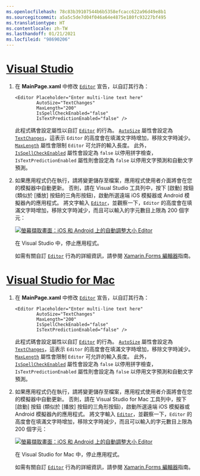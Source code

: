 ```yaml
---
ms.openlocfilehash: 78c83b39107544b6b5358efcacc622a96d49e8b1
ms.sourcegitcommit: a5a5c5de7d04f046a64e4875e180fc93227bf495
ms.translationtype: HT
ms.contentlocale: zh-TW
ms.lasthandoff: 01/21/2021
ms.locfileid: "98690206"
---
```

# <a name="visual-studio"></a>[Visual Studio](#tab/vswin)

1. 在 **MainPage.xaml** 中修改 [`Editor`](xref:Xamarin.Forms.Editor) 宣告，以自訂其行為：

    ```xaml
    <Editor Placeholder="Enter multi-line text here"
            AutoSize="TextChanges"
            MaxLength="200"
            IsSpellCheckEnabled="false"
            IsTextPredictionEnabled="false" />
    ```

    此程式碼會設定屬性以自訂 [`Editor`](xref:Xamarin.Forms.Editor) 的行為。 [`AutoSize`](xref:Xamarin.Forms.Editor.AutoSize) 屬性會設定為 [`TextChanges`](xref:Xamarin.Forms.EditorAutoSizeOption.TextChanges)，這表示 `Editor` 的高度會在填滿文字時增加，移除文字時減少。 [`MaxLength`](xref:Xamarin.Forms.InputView.MaxLength) 屬性會限制 `Editor` 可允許的輸入長度。 此外，[`IsSpellCheckEnabled`](xref:Xamarin.Forms.InputView.IsSpellCheckEnabled) 屬性會設定為 `false` 以停用拼字檢查，`IsTextPredictionEnabled` 屬性則會設定為 `false` 以停用文字預測和自動文字預測。

1. 如果應用程式仍在執行，請將變更儲存至檔案，應用程式使用者介面將會在您的模擬器中自動更新。 否則，請在 Visual Studio 工具列中，按下 [啟動] 按鈕 (類似於 [播放] 按鈕的三角形按鈕)，啟動所選遠端 iOS 模擬器或 Android 模擬器內的應用程式。 將文字輸入 [`Editor`](xref:Xamarin.Forms.Entry)，並觀察一下，`Editor` 的高度會在填滿文字時增加，移除文字時減少，而且可以輸入的字元數目上限為 200 個字元：

    [![螢幕擷取畫面：iOS 和 Android 上的自動調整大小 Editor](../images/customize-behavior.png "自動調整大小 Editor")](../images/customize-behavior-large.png#lightbox "自動調整大小 Editor")

    在 Visual Studio 中，停止應用程式。

    如需有關自訂 [`Editor`](xref:Xamarin.Forms.Editor) 行為的詳細資訊，請參閱 [Xamarin.Forms 編輯器](~/xamarin-forms/user-interface/text/editor.md)指南。

# <a name="visual-studio-for-mac"></a>[Visual Studio for Mac](#tab/vsmac)

1. 在 **MainPage.xaml** 中修改 [`Editor`](xref:Xamarin.Forms.Editor) 宣告，以自訂其行為：

    ```xaml
    <Editor Placeholder="Enter multi-line text here"
            AutoSize="TextChanges"
            MaxLength="200"
            IsSpellCheckEnabled="false"
            IsTextPredictionEnabled="false" />
    ```

    此程式碼會設定屬性以自訂 [`Editor`](xref:Xamarin.Forms.Editor) 的行為。 [`AutoSize`](xref:Xamarin.Forms.Editor.AutoSize) 屬性會設定為 [`TextChanges`](xref:Xamarin.Forms.EditorAutoSizeOption.TextChanges)，這表示 `Editor` 的高度會在填滿文字時增加，移除文字時減少。 [`MaxLength`](xref:Xamarin.Forms.InputView.MaxLength) 屬性會限制 `Editor` 可允許的輸入長度。 此外，[`IsSpellCheckEnabled`](xref:Xamarin.Forms.InputView.IsSpellCheckEnabled) 屬性會設定為 `false` 以停用拼字檢查，`IsTextPredictionEnabled` 屬性則會設定為 `false` 以停用文字預測和自動文字預測。

1. 如果應用程式仍在執行，請將變更儲存至檔案，應用程式使用者介面將會在您的模擬器中自動更新。 否則，請在 Visual Studio for Mac 工具列中，按下 [啟動] 按鈕 (類似於 [播放] 按鈕的三角形按鈕)，啟動所選遠端 iOS 模擬器或 Android 模擬器內的應用程式。 將文字輸入 [`Editor`](xref:Xamarin.Forms.Entry)，並觀察一下，`Editor` 的高度會在填滿文字時增加，移除文字時減少，而且可以輸入的字元數目上限為 200 個字元：

    [![螢幕擷取畫面：iOS 和 Android 上的自動調整大小 Editor](../images/customize-behavior.png "自動調整大小 Editor")](../images/customize-behavior-large.png#lightbox "自動調整大小 Editor")

    在 Visual Studio for Mac 中，停止應用程式。

    如需有關自訂 [`Editor`](xref:Xamarin.Forms.Editor) 行為的詳細資訊，請參閱 [Xamarin.Forms 編輯器](~/xamarin-forms/user-interface/text/editor.md)指南。
